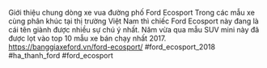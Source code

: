 Giới thiệu chung dòng xe vua đường phố Ford Ecosport
Trong các mẫu xe cùng phân khúc tại thị trường Việt Nam thì chiếc Ford Ecosport này đang là cái tên giành được nhiều sự chú ý nhất. Năm vừa qua mẫu SUV mini này đã được lọt vào top 10 mẫu xe bán chạy nhất 2017. 
https://banggiaxeford.vn/ford-ecosport/
#ford_ecosport_2018 #ha_thanh_ford #ford_ecosport
